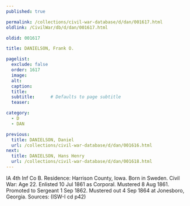 ```yaml
---
published: true

permalink: /collections/civil-war-database/d/dan/001617.html
oldlink: /CivilWar/db/d/dan/001617.html

oldid: 001617

title: DANIELSON, Frank O.

pagelist:
  exclude: false
  order: 1617
  image: 
  alt:
  caption:
  title:
  subtitle:      # Defaults to page subtitle
  teaser:

category: 
  - D 
  - DAN

previous:
  title: DANIELSON, Daniel
  url: /collections/civil-war-database/d/dan/001616.html  
next:
  title: DANIELSON, Hans Henry
  url: /collections/civil-war-database/d/dan/001618.html   
---
```

IA 4th Inf Co B. Residence: Harrison County, Iowa. Born in Sweden. Civil War: Age 22. Enlisted 10 Jul 1861 as Corporal. Mustered 8 Aug 1861. Promoted to Sergeant 1 Sep 1862. Mustered out 4 Sep 1864 at Jonesboro, Georgia. Sources: (ISW-I cd p42)